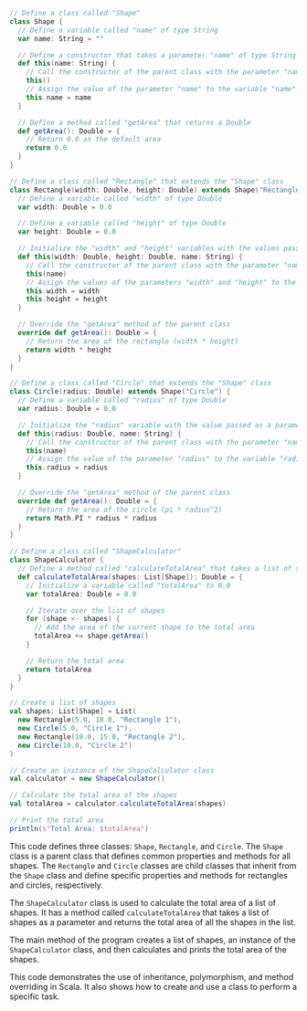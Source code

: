 ```scala
// Define a class called "Shape"
class Shape {
  // Define a variable called "name" of type String
  var name: String = ""

  // Define a constructor that takes a parameter "name" of type String
  def this(name: String) {
    // Call the constructor of the parent class with the parameter "name"
    this()
    // Assign the value of the parameter "name" to the variable "name"
    this.name = name
  }

  // Define a method called "getArea" that returns a Double
  def getArea(): Double = {
    // Return 0.0 as the default area
    return 0.0
  }
}

// Define a class called "Rectangle" that extends the "Shape" class
class Rectangle(width: Double, height: Double) extends Shape("Rectangle") {
  // Define a variable called "width" of type Double
  var width: Double = 0.0

  // Define a variable called "height" of type Double
  var height: Double = 0.0

  // Initialize the "width" and "height" variables with the values passed as parameters to the constructor
  def this(width: Double, height: Double, name: String) {
    // Call the constructor of the parent class with the parameter "name"
    this(name)
    // Assign the values of the parameters "width" and "height" to the variables "width" and "height"
    this.width = width
    this.height = height
  }

  // Override the "getArea" method of the parent class
  override def getArea(): Double = {
    // Return the area of the rectangle (width * height)
    return width * height
  }
}

// Define a class called "Circle" that extends the "Shape" class
class Circle(radius: Double) extends Shape("Circle") {
  // Define a variable called "radius" of type Double
  var radius: Double = 0.0

  // Initialize the "radius" variable with the value passed as a parameter to the constructor
  def this(radius: Double, name: String) {
    // Call the constructor of the parent class with the parameter "name"
    this(name)
    // Assign the value of the parameter "radius" to the variable "radius"
    this.radius = radius
  }

  // Override the "getArea" method of the parent class
  override def getArea(): Double = {
    // Return the area of the circle (pi * radius^2)
    return Math.PI * radius * radius
  }
}

// Define a class called "ShapeCalculator"
class ShapeCalculator {
  // Define a method called "calculateTotalArea" that takes a list of shapes as a parameter and returns a Double
  def calculateTotalArea(shapes: List[Shape]): Double = {
    // Initialize a variable called "totalArea" to 0.0
    var totalArea: Double = 0.0

    // Iterate over the list of shapes
    for (shape <- shapes) {
      // Add the area of the current shape to the total area
      totalArea += shape.getArea()
    }

    // Return the total area
    return totalArea
  }
}

// Create a list of shapes
val shapes: List[Shape] = List(
  new Rectangle(5.0, 10.0, "Rectangle 1"),
  new Circle(5.0, "Circle 1"),
  new Rectangle(10.0, 15.0, "Rectangle 2"),
  new Circle(10.0, "Circle 2")
)

// Create an instance of the ShapeCalculator class
val calculator = new ShapeCalculator()

// Calculate the total area of the shapes
val totalArea = calculator.calculateTotalArea(shapes)

// Print the total area
println(s"Total Area: $totalArea")
```

This code defines three classes: `Shape`, `Rectangle`, and `Circle`. The `Shape` class is a parent class that defines common properties and methods for all shapes. The `Rectangle` and `Circle` classes are child classes that inherit from the `Shape` class and define specific properties and methods for rectangles and circles, respectively.

The `ShapeCalculator` class is used to calculate the total area of a list of shapes. It has a method called `calculateTotalArea` that takes a list of shapes as a parameter and returns the total area of all the shapes in the list.

The main method of the program creates a list of shapes, an instance of the `ShapeCalculator` class, and then calculates and prints the total area of the shapes.

This code demonstrates the use of inheritance, polymorphism, and method overriding in Scala. It also shows how to create and use a class to perform a specific task.
